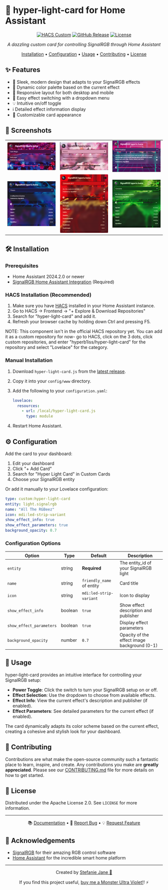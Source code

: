 # 🌟 hyper-light-card for Home Assistant

<div align="center">

[![HACS Custom][hacs-shield]][hacs]
[![GitHub Release][releases-shield]][releases]
[![License][license-shield]](LICENSE)

*A dazzling custom card for controlling SignalRGB through Home Assistant*

[Installation](#installation) • [Configuration](#configuration) • [Usage](#usage) • [Contributing](#contributing) • [License](#license)

</div>

## ✨ Features

- 💅 Sleek, modern design that adapts to your SignalRGB effects
- 🎨 Dynamic color palette based on the current effect
- 📱 Responsive layout for both desktop and mobile
- 🔀 Easy effect switching with a dropdown menu
- 💡 Intuitive on/off toggle
- ℹ️ Detailed effect information display
- 🔧 Customizable card appearance

## 🌈 Screenshots
<table>
  <tr>
    <td><img src="images/dark_magic.png"/></td>
    <td><img src="images/sakura.png"/></td>
    <td><img src="images/rave_visualizer.png"/></td>
  </tr>
  <tr>
    <td><img src="images/poison_expanded.png"/></td>
    <td><img src="images/cyberpunk_2077_expanded.png"/></td>
    <td><img src="images/corrosive_expanded.png"/></td>
  </tr>
</table>

## 🛠️ Installation
<a name="installation"></a>

### Prerequisites

- Home Assistant 2024.2.0 or newer
- [SignalRGB Home Assistant Integration](https://github.com/hyperb1iss/signalrgb-homeassistant) (Required)

### HACS Installation (Recommended)

1. Make sure you have [HACS](https://hacs.xyz/) installed in your Home Assistant instance.
2. Go to HACS → Frontend → "+ Explore & Download Repositories"
3. Search for "hyper-light-card" and add it.
4. Refresh your browser cache by holding down Ctrl and pressing F5.

NOTE: This component isn't in the official HACS repository yet. You can add it as a custom
repository for now- go to HACS, click on the 3 dots, click custom repositories, and enter
"hyperb1iss/hyper-light-card" for the repository and select "Lovelace" for the
category.

### Manual Installation

1. Download `hyper-light-card.js` from the [latest release](https://github.com/hyperb1iss/hyper-light-card/releases).
2. Copy it into your `config/www` directory.
3. Add the following to your `configuration.yaml`:

   ```yaml
   lovelace:
     resources:
       - url: /local/hyper-light-card.js
         type: module
   ```

4. Restart Home Assistant.

## ⚙️ Configuration
<a name="configuration"></a>

Add the card to your dashboard:

1. Edit your dashboard
2. Click "+ Add Card"
3. Search for "Hyper Light Card" in Custom Cards
4. Choose your SignalRGB entity

Or add it manually to your Lovelace configuration:

```yaml
type: custom:hyper-light-card
entity: light.signalrgb
name: "All The RGBeez"
icon: mdi:led-strip-variant
show_effect_info: true
show_effect_parameters: true
background_opacity: 0.7
```

### Configuration Options

| Option | Type | Default | Description |
|--------|------|---------|-------------|
| `entity` | string | **Required** | The entity_id of your SignalRGB light |
| `name` | string | `friendly_name` of entity | Card title |
| `icon` | string | `mdi:led-strip-variant` | Icon to display |
| `show_effect_info` | boolean | `true` | Show effect description and publisher |
| `show_effect_parameters` | boolean | `true` | Display effect parameters |
| `background_opacity` | number | `0.7` | Opacity of the effect image background (0-1) |

## 🚀 Usage
<a name="usage"></a>

hyper-light-card provides an intuitive interface for controlling your SignalRGB setup:

- **Power Toggle**: Click the switch to turn your SignalRGB setup on or off.
- **Effect Selection**: Use the dropdown to choose from available effects.
- **Effect Info**: View the current effect's description and publisher (if enabled).
- **Effect Parameters**: See detailed parameters for the current effect (if enabled).

The card dynamically adapts its color scheme based on the current effect, creating a cohesive and stylish look for your dashboard.

## 🤝 Contributing
<a name="contributing"></a>

Contributions are what make the open-source community such a fantastic place to learn, inspire, and create. Any contributions you make are **greatly appreciated**. Please see our [CONTRIBUTING.md](CONTRIBUTING.md) file for more details on how to get started.

## 📄 License
<a name="license"></a>

Distributed under the Apache License 2.0. See `LICENSE` for more information.

---

<div align="center">

📚 [Documentation](https://github.com/hyperb1iss/hyper-light-card/wiki) • 🐛 [Report Bug](https://github.com/hyperb1iss/hyper-light-card/issues) • 💡 [Request Feature](https://github.com/hyperb1iss/hyper-light-card/issues)

</div>

## 💖 Acknowledgements

- [SignalRGB](https://www.signalrgb.com/) for their amazing RGB control software
- [Home Assistant](https://www.home-assistant.io/) for the incredible smart home platform

---

<div align="center">

Created by [Stefanie Jane 🌠](https://github.com/hyperb1iss)

If you find this project useful, [buy me a Monster Ultra Violet!](https://ko-fi.com/hyperb1iss)! ⚡️

</div>

[hacs-shield]: https://img.shields.io/badge/HACS-Custom-pink.svg
[hacs]: https://github.com/custom-components/hacs
[releases-shield]: https://img.shields.io/github/release/hyperb1iss/hyper-light-card.svg
[releases]: https://github.com/hyperb1iss/hyper-light-card/releases
[license-shield]: https://img.shields.io/github/license/hyperb1iss/hyper-light-card.svg
